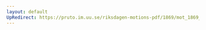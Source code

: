 ```yaml
---
layout: default
UpRedirect: https://pruto.im.uu.se/riksdagen-motions-pdf/1869/mot_1869__fk__36/mot_1869__fk__36-003.pdf
---
```

